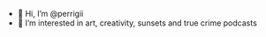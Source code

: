 - 👋 Hi, I’m @perrigii
- 👀 I’m interested in art, creativity, sunsets and true crime podcasts

<!---
perrigii/perrigii is a ✨ special ✨ repository because its `README.md` (this file) appears on your GitHub profile.
You can click the Preview link to take a look at your changes.
--->

